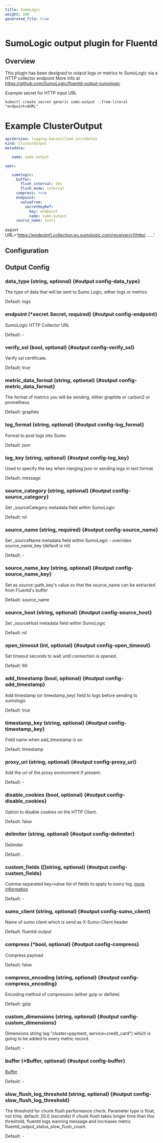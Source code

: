 ```yaml
---
title: SumoLogic
weight: 200
generated_file: true
---
```


# SumoLogic output plugin for Fluentd
## Overview
 This plugin has been designed to output logs or metrics to SumoLogic via a HTTP collector endpoint
 More info at https://github.com/SumoLogic/fluentd-output-sumologic

 Example secret for HTTP input URL
 ```
 kubectl create secret generic sumo-output --from-literal "endpoint=$URL"
 ```

 # Example ClusterOutput

 ```yaml
 apiVersion: logging.banzaicloud.io/v1beta1
 kind: ClusterOutput
 metadata:

	name: sumo-output

 spec:

	sumologic:
	  buffer:
	    flush_interval: 10s
	    flush_mode: interval
	  compress: true
	  endpoint:
	    valueFrom:
	      secretKeyRef:
	        key: endpoint
	        name: sumo-output
	  source_name: test1

 ```

export URL='https://endpoint1.collection.eu.sumologic.com/receiver/v1/http/.......'

## Configuration
## Output Config

### data_type (string, optional) {#output config-data_type}

The type of data that will be sent to Sumo Logic, either logs or metrics  

Default:  logs

### endpoint (*secret.Secret, required) {#output config-endpoint}

SumoLogic HTTP Collector URL 

Default: -

### verify_ssl (bool, optional) {#output config-verify_ssl}

Verify ssl certificate.  

Default:  true

### metric_data_format (string, optional) {#output config-metric_data_format}

The format of metrics you will be sending, either graphite or carbon2 or prometheus  

Default:  graphite

### log_format (string, optional) {#output config-log_format}

Format to post logs into Sumo.  

Default:  json

### log_key (string, optional) {#output config-log_key}

Used to specify the key when merging json or sending logs in text format  

Default:  message

### source_category (string, optional) {#output config-source_category}

Set _sourceCategory metadata field within SumoLogic  

Default:  nil

### source_name (string, required) {#output config-source_name}

Set _sourceName metadata field within SumoLogic - overrides source_name_key (default is nil) 

Default: -

### source_name_key (string, optional) {#output config-source_name_key}

Set as source::path_key's value so that the source_name can be extracted from Fluentd's buffer  

Default:  source_name

### source_host (string, optional) {#output config-source_host}

Set _sourceHost metadata field within SumoLogic  

Default:  nil

### open_timeout (int, optional) {#output config-open_timeout}

Set timeout seconds to wait until connection is opened.  

Default:  60

### add_timestamp (bool, optional) {#output config-add_timestamp}

Add timestamp (or timestamp_key) field to logs before sending to sumologic  

Default:  true

### timestamp_key (string, optional) {#output config-timestamp_key}

Field name when add_timestamp is on  

Default:  timestamp

### proxy_uri (string, optional) {#output config-proxy_uri}

Add the uri of the proxy environment if present. 

Default: -

### disable_cookies (bool, optional) {#output config-disable_cookies}

Option to disable cookies on the HTTP Client.  

Default:  false

### delimiter (string, optional) {#output config-delimiter}

Delimiter  

Default:  .

### custom_fields ([]string, optional) {#output config-custom_fields}

Comma-separated key=value list of fields to apply to every log. [more information](https://help.sumologic.com/Manage/Fields#http-source-fields) 

Default: -

### sumo_client (string, optional) {#output config-sumo_client}

Name of sumo client which is send as X-Sumo-Client header  

Default:  fluentd-output

### compress (*bool, optional) {#output config-compress}

Compress payload  

Default:  false

### compress_encoding (string, optional) {#output config-compress_encoding}

Encoding method of compression (either gzip or deflate)  

Default:  gzip

### custom_dimensions (string, optional) {#output config-custom_dimensions}

Dimensions string (eg "cluster=payment, service=credit_card") which is going to be added to every metric record. 

Default: -

### buffer (*Buffer, optional) {#output config-buffer}

[Buffer](../buffer/) 

Default: -

### slow_flush_log_threshold (string, optional) {#output config-slow_flush_log_threshold}

The threshold for chunk flush performance check. Parameter type is float, not time, default: 20.0 (seconds) If chunk flush takes longer time than this threshold, fluentd logs warning message and increases metric fluentd_output_status_slow_flush_count. 

Default: -


